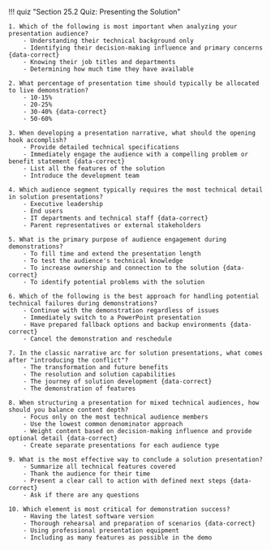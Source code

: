!!! quiz "Section 25.2 Quiz: Presenting the Solution"

    1. Which of the following is most important when analyzing your presentation audience?
        - Understanding their technical background only
        - Identifying their decision-making influence and primary concerns {data-correct}
        - Knowing their job titles and departments
        - Determining how much time they have available

    2. What percentage of presentation time should typically be allocated to live demonstration?
        - 10-15%
        - 20-25%
        - 30-40% {data-correct}
        - 50-60%

    3. When developing a presentation narrative, what should the opening hook accomplish?
        - Provide detailed technical specifications
        - Immediately engage the audience with a compelling problem or benefit statement {data-correct}
        - List all the features of the solution
        - Introduce the development team

    4. Which audience segment typically requires the most technical detail in solution presentations?
        - Executive leadership
        - End users
        - IT departments and technical staff {data-correct}
        - Parent representatives or external stakeholders

    5. What is the primary purpose of audience engagement during demonstrations?
        - To fill time and extend the presentation length
        - To test the audience's technical knowledge
        - To increase ownership and connection to the solution {data-correct}
        - To identify potential problems with the solution

    6. Which of the following is the best approach for handling potential technical failures during demonstrations?
        - Continue with the demonstration regardless of issues
        - Immediately switch to a PowerPoint presentation
        - Have prepared fallback options and backup environments {data-correct}
        - Cancel the demonstration and reschedule

    7. In the classic narrative arc for solution presentations, what comes after "introducing the conflict"?
        - The transformation and future benefits
        - The resolution and solution capabilities
        - The journey of solution development {data-correct}
        - The demonstration of features

    8. When structuring a presentation for mixed technical audiences, how should you balance content depth?
        - Focus only on the most technical audience members
        - Use the lowest common denominator approach
        - Weight content based on decision-making influence and provide optional detail {data-correct}
        - Create separate presentations for each audience type

    9. What is the most effective way to conclude a solution presentation?
        - Summarize all technical features covered
        - Thank the audience for their time
        - Present a clear call to action with defined next steps {data-correct}
        - Ask if there are any questions

    10. Which element is most critical for demonstration success?
        - Having the latest software version
        - Thorough rehearsal and preparation of scenarios {data-correct}
        - Using professional presentation equipment
        - Including as many features as possible in the demo
